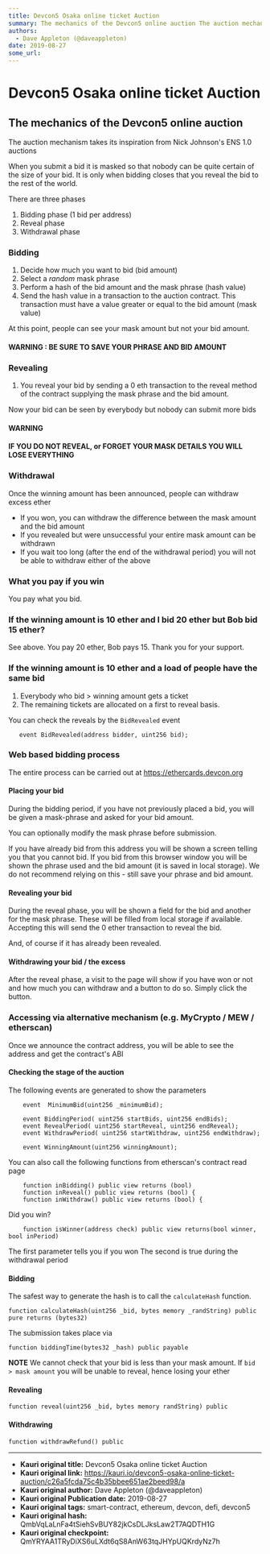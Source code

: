 ```yaml
---
title: Devcon5 Osaka online ticket Auction
summary: The mechanics of the Devcon5 online auction The auction mechanism takes its inspiration from Nick Johnsons ENS 1.0 auctions When you submit a bid it is masked so that nobody can be quite certain of the size of your bid. It is only when bidding closes that you reveal the bid to the rest of the world. There are three phases Bidding phase (1 bid per address) Reveal phase Withdrawal phase Bidding Decide how much you want to bid (bid amount) Select a random mask phrase Perform a hash of the bid amoun
authors:
  - Dave Appleton (@daveappleton)
date: 2019-08-27
some_url: 
---
```


# Devcon5 Osaka online ticket Auction


## The mechanics of the Devcon5 online auction

The auction mechanism takes its inspiration from Nick Johnson's ENS 1.0 auctions

When you submit a bid it is masked so that nobody can be quite certain of the size of your bid. It is only when bidding closes that you reveal the bid to the rest of the world.

There are three phases

1. Bidding phase (1 bid per address)
2. Reveal phase
3. Withdrawal phase

### Bidding

1. Decide how much you want to bid (bid amount)
2. Select a _random_ mask phrase
3. Perform a hash of the bid amount and the mask phrase (hash value)
4. Send the hash value in a transaction to the auction contract. This transaction must have a value greater or equal to the bid amount (mask value)

At this point, people can see your mask amount but not your bid amount.

#### **WARNING** : BE SURE TO SAVE YOUR PHRASE AND BID AMOUNT ##

### Revealing

1) You reveal your bid by sending a 0 eth transaction to the reveal method of the contract supplying the mask phrase and the bid amount.

Now your bid can be seen by everybody but nobody can submit more bids

#### **WARNING**

#### IF YOU DO NOT REVEAL, or FORGET YOUR MASK DETAILS YOU WILL LOSE EVERYTHING ###

### Withdrawal

Once the winning amount has been announced, people can withdraw excess ether

- If you won, you can withdraw the difference between the mask amount and the bid amount
- If you revealed but were unsuccessful your entire mask amount can be withdrawn
- If you wait too long (after the end of the withdrawal period) you will not be able to withdraw either of the above

### What you pay if you win

You pay what you bid.

### If the winning amount is 10 ether and I bid 20 ether but Bob bid 15 ether?

See above. You pay 20 ether, Bob pays 15.
Thank you for your support.

### If the winning amount is 10 ether and a load of people have the same bid

1. Everybody who bid > winning amount gets a ticket
2. The remaining tickets are allocated on a first to reveal basis.

You can check the reveals by the `BidRevealed` event
```
   event BidRevealed(address bidder, uint256 bid);
```

### Web based bidding process

The entire process can be carried out at https://ethercards.devcon.org

#### Placing your bid

During the bidding period, if you have not previously placed a bid, you will be given a mask-phrase and asked for your bid amount. 

You can optionally modify the mask phrase before submission.



If you have already bid from this address you will be shown a screen telling you that you cannot bid. If you bid from this browser window you will be shown the phrase used and the bid amount (it is saved in local storage). We do not recommend relying on this - still save your phrase and bid amount.



#### Revealing your bid

During the reveal phase, you will be shown a field for the bid and another for the mask phrase. These will be filled from local storage if available. Accepting this will send the 0 ether transaction to reveal the bid.



And, of course if it has already been revealed.



#### Withdrawing your bid / the excess

After the reveal phase, a visit to the page will show if you have won or not and how much you can withdraw and a button to do so. Simply click the button.




### Accessing via alternative mechanism (e.g. MyCrypto / MEW / etherscan)

Once we announce the contract address, you will be able to see the address and get the contract's ABI

#### Checking the stage of the auction

The following events are generated to show the parameters

```
    event  MinimumBid(uint256 _minimumBid);

    event BiddingPeriod( uint256 startBids, uint256 endBids);
    event RevealPeriod( uint256 startReveal, uint256 endReveal);
    event WithdrawPeriod( uint256 startWithdraw, uint256 endWithdraw);

    event WinningAmount(uint256 winningAmount);

```

You can also call the following functions from etherscan's contract read page

```
    function inBidding() public view returns (bool) 
    function inReveal() public view returns (bool) {
    function inWithdraw() public view returns (bool) {
```

Did you win? 

```
    function isWinner(address check) public view returns(bool winner, bool inPeriod)
```
The first parameter tells you if you won
The second is true during the withdrawal period

#### Bidding

The safest way to generate the hash is to call the `calculateHash` function.

```
function calculateHash(uint256 _bid, bytes memory _randString) public pure returns (bytes32)
```

The submission takes place via

```
function biddingTime(bytes32 _hash) public payable
```

**NOTE**
We cannot check that your bid is less than your mask amount.
If `bid > mask amount` you will be unable to reveal, hence losing your ether

#### Revealing

```
function reveal(uint256 _bid, bytes memory randString) public
```

#### Withdrawing

```
function withdrawRefund() public
```



---

- **Kauri original title:** Devcon5 Osaka online ticket Auction
- **Kauri original link:** https://kauri.io/devcon5-osaka-online-ticket-auction/c26a5fcda75c4b35bbee651ae2beed98/a
- **Kauri original author:** Dave Appleton (@daveappleton)
- **Kauri original Publication date:** 2019-08-27
- **Kauri original tags:** smart-contract, ethereum, devcon, defi, devcon5
- **Kauri original hash:** QmbVqLaLnFa4tSiehSvBUY82jkCsDLJksLaw2T7AQDTH1G
- **Kauri original checkpoint:** QmYRYAA1TRyDiXS6uLXdt6qS8AnW63tqJHYpUQKrdyNz7h



